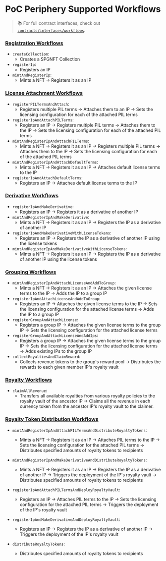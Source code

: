 # PoC Periphery Supported Workflows

> 📚 For full contract interfaces, check out [`contracts/interfaces/workflows`](../contracts/interfaces/workflows/).

### [Registration Workflows](../contracts/interfaces/workflows/IRegistrationWorkflows.sol)

- `createCollection`:
  - Creates a SPGNFT Collection
- `registerIp`:
  - Registers an IP
- `mintAndRegisterIp`:
  - Mints a NFT → Registers it as an IP

### [License Attachment Workflows](../contracts/interfaces/workflows/ILicenseAttachmentWorkflows.sol)

- `registerPILTermsAndAttach`:
  - Registers multiple PIL terms → Attaches them to an IP → Sets the licensing configuration for each of the attached PIL terms
- `registerIpAndAttachPILTerms`:
  - Registers an IP → Registers multiple PIL terms → Attaches them to the IP → Sets the licensing configuration for each of the attached PIL terms
- `mintAndRegisterIpAndAttachPILTerms`:
  - Mints a NFT → Registers it as an IP → Registers multiple PIL terms → Attaches them to the IP → Sets the licensing configuration for each of the attached PIL terms
- `mintAndRegisterIpAndAttachDefaultTerms`:
  - Mints a NFT → Registers it as an IP → Attaches default license terms to the IP
- `registerIpAndAttachDefaultTerms`:
  - Registers an IP → Attaches default license terms to the IP

### [Derivative Workflows](../contracts/interfaces/workflows/IDerivativeWorkflows.sol)

- `registerIpAndMakeDerivative`:
  - Registers an IP → Registers it as a derivative of another IP
- `mintAndRegisterIpAndMakeDerivative`:
  - Mints a NFT → Registers it as an IP → Registers the IP as a derivative of another IP
- `registerIpAndMakeDerivativeWithLicenseTokens`:
  - Registers an IP → Registers the IP as a derivative of another IP using the license tokens
- `mintAndRegisterIpAndMakeDerivativeWithLicenseTokens`:
  - Mints a NFT → Registers it as an IP → Registers the IP as a derivative of another IP using the license tokens

### [Grouping Workflows](../contracts/interfaces/workflows/IGroupingWorkflows.sol)

- `mintAndRegisterIpAndAttachLicenseAndAddToGroup`:
  - Mints a NFT → Registers it as an IP → Attaches the given license terms to the IP → Adds the IP to a group IP
- `registerIpAndAttachLicenseAndAddToGroup`:
  - Registers an IP → Attaches the given license terms to the IP → Sets the licensing configuration for the attached license terms → Adds the IP to a group IP
- `registerGroupAndAttachLicense`:
  - Registers a group IP → Attaches the given license terms to the group IP → Sets the licensing configuration for the attached license terms
- `registerGroupAndAttachLicenseAndAddIps`:
  - Registers a group IP → Attaches the given license terms to the group IP → Sets the licensing configuration for the attached license terms → Adds existing IPs to the group IP
- `collectRoyaltiesAndClaimReward`:
  - Collects revenue tokens to the group's reward pool → Distributes the rewards to each given member IP's royalty vault

### [Royalty Workflows](../contracts/interfaces/workflows/IRoyaltyWorkflows.sol)

- `claimAllRevenue`:
  - Transfers all available royalties from various royalty policies to the royalty vault of the ancestor IP -> Claims all the revenue in each currency token from the ancestor IP's royalty vault to the claimer.

### [Royalty Token Distribution Workflows](../contracts/interfaces/workflows/IRoyaltyTokenDistributionWorkflows.sol)

- `mintAndRegisterIpAndAttachPILTermsAndDistributeRoyaltyTokens`:
  - Mints a NFT → Registers it as an IP → Attaches PIL terms to the IP → Sets the licensing configuration for the attached PIL terms → Distributes specified amounts of royalty tokens to recipients

- `mintAndRegisterIpAndMakeDerivativeAndDistributeRoyaltyTokens`:
  - Mints a NFT → Registers it as an IP → Registers the IP as a derivative of another IP → Triggers the deployment of the IP's royalty vault → Distributes specified amounts of royalty tokens to recipients

- `registerIpAndAttachPILTermsAndDeployRoyaltyVault`:
  - Registers an IP → Attaches PIL terms to the IP → Sets the licensing configuration for the attached PIL terms → Triggers the deployment of the IP's royalty vault

- `registerIpAndMakeDerivativeAndDeployRoyaltyVault`:
  - Registers an IP → Registers the IP as a derivative of another IP → Triggers the deployment of the IP's royalty vault

- `distributeRoyaltyTokens`:
  - Distributes specified amounts of royalty tokens to recipients
